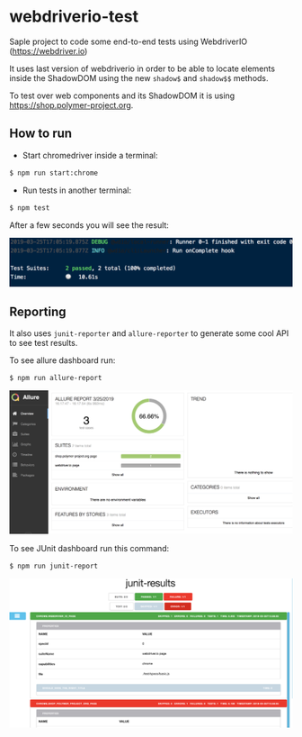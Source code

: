 # webdriverio-test
Saple project to code some end-to-end tests using WebdriverIO  (https://webdriver.io)

It uses last version of webdriverio in order to be able to locate elements inside the ShadowDOM using the new `shadow$` and `shadow$$` methods.

To test over web components and its ShadowDOM it is using https://shop.polymer-project.org.

## How to run

* Start chromedriver inside a terminal:

```sh
$ npm run start:chrome
```
* Run tests in another terminal:

```sh
$ npm test
```

After a few seconds you will see the result:

![test results](https://github.com/jfcorugedo/webdriverio-test/blob/master/screenshots/test-results.png)

## Reporting

It also uses `junit-reporter` and `allure-reporter` to generate some cool API to see test results.

To see allure dashboard run:

```sh
$ npm run allure-report
```

![allure dashboard](https://github.com/jfcorugedo/webdriverio-test/blob/master/screenshots/allure-dashboard.png)

To see JUnit dashboard run this command:


```sh
$ npm run junit-report
```


![junit dashboard](https://github.com/jfcorugedo/webdriverio-test/blob/master/screenshots/junit-dashboard.png)
